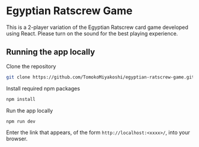 # Egyptian Ratscrew Game

This is a 2-player variation of the Egyptian Ratscrew card game developed using React. Please turn on the sound for the best playing experience.

## Running the app locally

Clone the repository

```bash
git clone https://github.com/TomokoMiyakoshi/egyptian-ratscrew-game.git
```

Install required npm packages

```bash
npm install
```

Run the app locally

```bash
npm run dev
```

Enter the link that appears, of the form ```http://localhost:<xxxx>/```, into your browser.